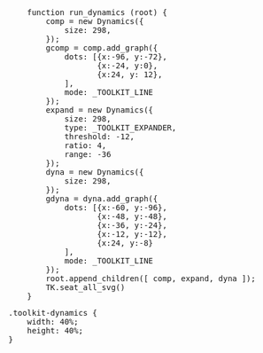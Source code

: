 <pre class='javascript prettyprint source'>
    function run_dynamics (root) {
        comp = new Dynamics({
            size: 298,
        });
        gcomp = comp.add_graph({
            dots: [{x:-96, y:-72},
                   {x:-24, y:0},
                   {x:24, y: 12},
            ],
            mode: _TOOLKIT_LINE
        });
        expand = new Dynamics({
            size: 298,
            type: _TOOLKIT_EXPANDER,
            threshold: -12,
            ratio: 4,
            range: -36
        });
        dyna = new Dynamics({
            size: 298,
        });
        gdyna = dyna.add_graph({
            dots: [{x:-60, y:-96},
                   {x:-48, y:-48},
                   {x:-36, y:-24},
                   {x:-12, y:-12},
                   {x:24, y:-8}
            ],
            mode: _TOOLKIT_LINE
        });
        root.append_children([ comp, expand, dyna ]);
        TK.seat_all_svg()
    }
</pre>
<pre class='css prettyprint source'>
.toolkit-dynamics {
    width: 40%;
    height: 40%;
}
</pre>
<script> prepare_example(); </script>
